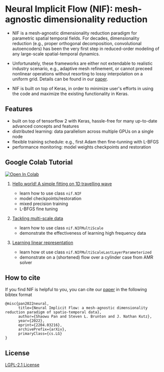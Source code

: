 # Neural Implicit Flow (NIF): mesh-agnostic dimensionality reduction

- NIF is a mesh-agnostic dimensionality reduction paradigm for parametric spatial temporal fields. For decades, dimensionality reduction (e.g., proper orthogonal decomposition, convolutional autoencoders) has been the very first step in reduced-order modeling of any large-scale spatial-temporal dynamics. 

- Unfortunately, these frameworks are either not extendable to realistic industry scenario, e.g., adaptive mesh refinement, or cannot preceed nonlinear operations without resorting to lossy interpolation on a uniform grid. Details can be found in our [paper](https://arxiv.org/pdf/2204.03216.pdf).

- NIF is built on top of Keras, in order to minimize user's efforts in using the code and maximize the existing functionality in Keras. 

## Features

- built on top of tensorflow 2 with Keras, hassle-free for many up-to-date advanced concepts and features
- distributed learning: data parallelism across multiple GPUs on a single node
- flexible training schedule: e.g., first Adam then fine-tunning with L-BFGS
- performance monitoring: model weights checkpoints and restoration

## Google Colab Tutorial
[![Open In Colab](https://colab.research.google.com/assets/colab-badge.svg)](https://colab.research.google.com/github/pswpswpsw/nif/)

1. [Hello world! A simple fitting on 1D travelling wave](https://colab.research.google.com/drive/1odreAOvjlkLVJsHXDMOjqc_CTaXil_ha?usp=sharing)
	- learn how to use class `nif.NIF`
	- model checkpoints/restoration
	- mixed precision training
	- L-BFGS fine tuning

2. [Tackling multi-scale data](https://colab.research.google.com/drive/1GtbgfmfkwyZnNJFrz-zf_qeY-25-eKMY?usp=sharing)

    - learn how to use class `nif.NIFMultiScale`
    - demonstrate the effectiveness of learning high frequency data


3. [Learning linear representation](https://colab.research.google.com/drive/19TTaMhddNpFIA2f-ogosLtE0l0wvDKk3?usp=sharing)
	- learn how ot use class `nif.NIFMultiScaleLastLayerParameterized`
	- demonstrate on a (shortened) flow over a cylinder case from AMR solver

## How to cite

If you find NIF is helpful to you, you can cite our [paper](https://arxiv.org/abs/2204.03216) in the following bibtex format

```
@misc{pan2022neural,
      title={Neural Implicit Flow: a mesh-agnostic dimensionality reduction paradigm of spatio-temporal data}, 
      author={Shaowu Pan and Steven L. Brunton and J. Nathan Kutz},
      year={2022},
      eprint={2204.03216},
      archivePrefix={arXiv},
      primaryClass={cs.LG}
}
```

## License

[LGPL-2.1 License](https://github.com/pswpswpsw/nif/blob/master/LICENSE)
